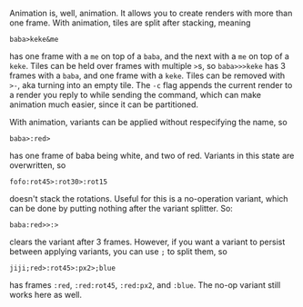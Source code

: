 Animation is, well, animation. It allows you to create renders with more than one frame.
With animation, tiles are split after stacking, meaning
```
baba>keke&me
```
has one frame with a `me` on top of a `baba`, and the next with a `me` on top of a `keke`.
Tiles can be held over frames with multiple `>`s, so `baba>>>keke` has 3 frames with a `baba`, and one frame with a `keke`. Tiles can be removed with `>-`, aka turning into an empty tile.
The `-c` flag appends the current render to a render you reply to while sending the command, which can make animation much easier, since it can be partitioned.

With animation, variants can be applied without respecifying the name, so
```
baba>:red>
```
has one frame of baba being white, and two of red.
Variants in this state are overwritten, so
```
fofo:rot45>:rot30>:rot15
```
doesn't stack the rotations.
Useful for this is a no-operation variant, which can be done by putting nothing after the variant splitter.
So:
```
baba:red>>:>
```
clears the variant after 3 frames.
However, if you want a variant to persist between applying variants, you can use `;` to split them, so
```
jiji;red>:rot45>:px2>;blue
```
has frames `:red`, `:red:rot45`, `:red:px2`, and `:blue`.
The no-op variant still works here as well.